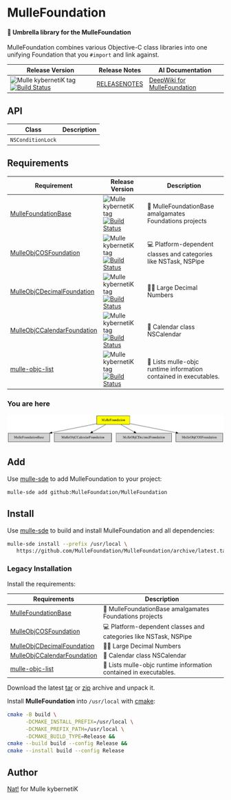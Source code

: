 # MulleFoundation

#### 💍 Umbrella library for the MulleFoundation

MulleFoundation combines various Objective-C class libraries into one unifying
Foundation that you `#import` and link against.



| Release Version                                       | Release Notes  | AI Documentation
|-------------------------------------------------------|----------------|---------------
| ![Mulle kybernetiK tag](https://img.shields.io/github/tag/MulleFoundation/MulleFoundation.svg) [![Build Status](https://github.com/MulleFoundation/MulleFoundation/workflows/CI/badge.svg)](//github.com/MulleFoundation/MulleFoundation/actions) | [RELEASENOTES](RELEASENOTES.md) | [DeepWiki for MulleFoundation](https://deepwiki.com/MulleFoundation/MulleFoundation)


## API

| Class             | Description
|-------------------|-----------
| `NSConditionLock` |




## Requirements

|   Requirement         | Release Version  | Description
|-----------------------|------------------|---------------
| [MulleFoundationBase](https://github.com/MulleFoundation/MulleFoundationBase) | ![Mulle kybernetiK tag](https://img.shields.io/github/tag/MulleFoundation/MulleFoundationBase.svg) [![Build Status](https://github.com/MulleFoundation/MulleFoundationBase/workflows/CI/badge.svg?branch=release)](https://github.com/MulleFoundation/MulleFoundationBase/actions/workflows/mulle-sde-ci.yml) | 🧱 MulleFoundationBase amalgamates Foundations projects
| [MulleObjCOSFoundation](https://github.com/MulleFoundation/MulleObjCOSFoundation) | ![Mulle kybernetiK tag](https://img.shields.io/github/tag/MulleFoundation/MulleObjCOSFoundation.svg) [![Build Status](https://github.com/MulleFoundation/MulleObjCOSFoundation/workflows/CI/badge.svg?branch=release)](https://github.com/MulleFoundation/MulleObjCOSFoundation/actions/workflows/mulle-sde-ci.yml) | 💻 Platform-dependent classes and categories like NSTask, NSPipe
| [MulleObjCDecimalFoundation](https://github.com/MulleFoundation/MulleObjCDecimalFoundation) | ![Mulle kybernetiK tag](https://img.shields.io/github/tag/MulleFoundation/MulleObjCDecimalFoundation.svg) [![Build Status](https://github.com/MulleFoundation/MulleObjCDecimalFoundation/workflows/CI/badge.svg?branch=release)](https://github.com/MulleFoundation/MulleObjCDecimalFoundation/actions/workflows/mulle-sde-ci.yml) | 🤲🏻 Large Decimal Numbers
| [MulleObjCCalendarFoundation](https://github.com/MulleFoundation/MulleObjCCalendarFoundation) | ![Mulle kybernetiK tag](https://img.shields.io/github/tag/MulleFoundation/MulleObjCCalendarFoundation.svg) [![Build Status](https://github.com/MulleFoundation/MulleObjCCalendarFoundation/workflows/CI/badge.svg?branch=release)](https://github.com/MulleFoundation/MulleObjCCalendarFoundation/actions/workflows/mulle-sde-ci.yml) | 📆 Calendar class NSCalendar
| [mulle-objc-list](https://github.com/mulle-objc/mulle-objc-list) | ![Mulle kybernetiK tag](https://img.shields.io/github/tag/mulle-objc/mulle-objc-list.svg) [![Build Status](https://github.com/mulle-objc/mulle-objc-list/workflows/CI/badge.svg?branch=release)](https://github.com/mulle-objc/mulle-objc-list/actions/workflows/mulle-sde-ci.yml) | 📒 Lists mulle-objc runtime information contained in executables.

### You are here

![Overview](overview.dot.svg)

## Add

Use [mulle-sde](//github.com/mulle-sde) to add MulleFoundation to your project:

``` sh
mulle-sde add github:MulleFoundation/MulleFoundation
```

## Install

Use [mulle-sde](//github.com/mulle-sde) to build and install MulleFoundation and all dependencies:

``` sh
mulle-sde install --prefix /usr/local \
   https://github.com/MulleFoundation/MulleFoundation/archive/latest.tar.gz
```

### Legacy Installation

Install the requirements:

| Requirements                                 | Description
|----------------------------------------------|-----------------------
| [MulleFoundationBase](https://github.com/MulleFoundation/MulleFoundationBase)             | 🧱 MulleFoundationBase amalgamates Foundations projects
| [MulleObjCOSFoundation](https://github.com/MulleFoundation/MulleObjCOSFoundation)             | 💻 Platform-dependent classes and categories like NSTask, NSPipe
| [MulleObjCDecimalFoundation](https://github.com/MulleFoundation/MulleObjCDecimalFoundation)             | 🤲🏻 Large Decimal Numbers
| [MulleObjCCalendarFoundation](https://github.com/MulleFoundation/MulleObjCCalendarFoundation)             | 📆 Calendar class NSCalendar
| [mulle-objc-list](https://github.com/mulle-objc/mulle-objc-list)             | 📒 Lists mulle-objc runtime information contained in executables.

Download the latest [tar](https://github.com/MulleFoundation/MulleFoundation/archive/refs/tags/latest.tar.gz) or [zip](https://github.com/MulleFoundation/MulleFoundation/archive/refs/tags/latest.zip) archive and unpack it.

Install **MulleFoundation** into `/usr/local` with [cmake](https://cmake.org):

``` sh
cmake -B build \
      -DCMAKE_INSTALL_PREFIX=/usr/local \
      -DCMAKE_PREFIX_PATH=/usr/local \
      -DCMAKE_BUILD_TYPE=Release &&
cmake --build build --config Release &&
cmake --install build --config Release
```

## Author

[Nat!](https://mulle-kybernetik.com/weblog) for Mulle kybernetiK  


